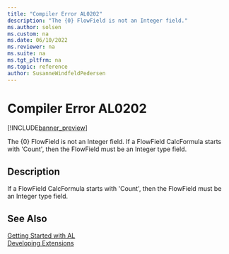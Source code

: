 ```yaml
---
title: "Compiler Error AL0202"
description: "The {0} FlowField is not an Integer field."
ms.author: solsen
ms.custom: na
ms.date: 06/10/2022
ms.reviewer: na
ms.suite: na
ms.tgt_pltfrm: na
ms.topic: reference
author: SusanneWindfeldPedersen
---
```

[//]: # (START>DO_NOT_EDIT)
[//]: # (IMPORTANT:Do not edit any of the content between here and the END>DO_NOT_EDIT.)
[//]: # (Any modifications should be made in the .xml files in the ModernDev repo.)
# Compiler Error AL0202

[!INCLUDE[banner_preview](../includes/banner_preview.md)]

The {0} FlowField is not an Integer field. If a FlowField CalcFormula starts with 'Count', then the FlowField must be an Integer type field.

## Description
If a FlowField CalcFormula starts with 'Count', then the FlowField must be an Integer type field.  

[//]: # (IMPORTANT: END>DO_NOT_EDIT)
## See Also  
[Getting Started with AL](../devenv-get-started.md)  
[Developing Extensions](../devenv-dev-overview.md)  